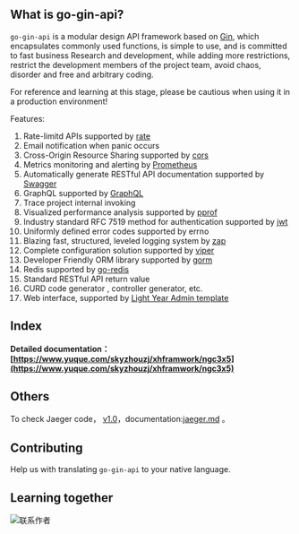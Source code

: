 ## What is go-gin-api?

`go-gin-api` is a modular design API framework based on [Gin](https://github.com/gin-gonic/gin), which encapsulates commonly used functions, is simple to use, and is committed to fast business Research and development, while adding more restrictions, restrict the development members of the project team, avoid chaos, disorder and free and arbitrary coding.

For reference and learning at this stage, please be cautious when using it in a production environment!

Features:
1. Rate-limitd  APIs supported by [rate](https://golang.org/x/time/rate)
1. Email notification when panic occurs
1. Cross-Origin Resource Sharing supported by [cors](https://github.com/rs/cors)
1. Metrics monitoring and alerting by [Prometheus](https://github.com/prometheus/client_golang)
1. Automatically generate RESTful API documentation supported by [Swagger](https://github.com/swaggo/gin-swagger) 
1. GraphQL supported by [GraphQL](https://github.com/99designs/gqlgen)
1. Trace project internal invoking
1. Visualized performance analysis supported by [pprof](https://github.com/gin-contrib/pprof)
1. Industry standard RFC 7519 method for authentication supported by [jwt](https://github.com/dgrijalva/jwt-go)
1. Uniformly defined error codes supported by errno
1. Blazing fast, structured, leveled logging system by [zap](https://go.uber.org/zap)
1. Complete configuration solution supported by [viper](https://github.com/spf13/viper)
1. Developer Friendly ORM library supported by [gorm](https://gorm.io/gorm)
1. Redis supported by [go-redis](https://github.com/go-redis/redis)
1. Standard RESTful API return value
1. CURD code generator , controller generator, etc.
1. Web interface, supported by [Light Year Admin template](https://gitee.com/yinqi/Light-Year-Admin-Using-Iframe)



## Index

**Detailed documentation：[https://www.yuque.com/skyzhouzj/xhframwork/ngc3x5](https://www.yuque.com/skyzhouzj/xhframwork/ngc3x5)**

## Others

To check Jaeger  code， [v1.0](https://github.com/skyzhouzj/xhframwork/releases/tag/v1.0)，documentation:[jaeger.md](https://github.com/skyzhouzj/xhframwork/blob/master/docs/jaeger.md) 。

## Contributing

Help us with translating `go-gin-api` to your native language.

## Learning together

![联系作者](https://i.loli.net/2021/07/02/cwiLQ13CRgJIS86.jpg)